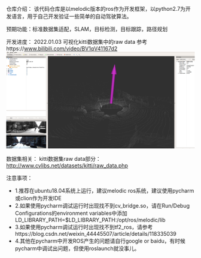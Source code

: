 仓库介绍：
该代码仓库是以melodic版本的ros作为开发框架，以python2.7为开发语言，用于自己开发验证一些简单的自动驾驶算法。

预期功能：标准数据集适配，SLAM，目标检测，目标跟踪，路径规划

开发进度：
2022.01.03 可视化kitti数据集中的raw data 参考https://www.bilibili.com/video/BV1qV41167d2
![Image text](source/2022-01-03_19-02.png)

数据集相关：
kitti数据集raw data部分：http://www.cvlibs.net/datasets/kitti/raw_data.php

注意事项：
- 1.推荐在ubuntu18.04系统上运行，建议melodic ros系统，建议使用pycharm或clion作为开发IDE
- 2.如果使用pycharm调试运行时出现找不到cv_bridge.so，请在Run/Debug Configurations的environment variables中添加LD_LIBRARY_PATH=$LD_LIBRARY_PATH:/opt/ros/melodic/lib
- 3.如果使用pycharm调试运行时出现找不到tf2_ros，请参考https://blog.csdn.net/weixin_44445507/article/details/118335039
- 4.其他在pycharm中开发ROS产生的问题请自行google or baidu，有时候pycharm中调试出问题，但使用roslaunch就没事儿。
